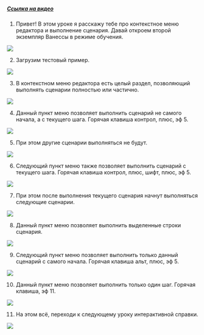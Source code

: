 ﻿##### [Ссылка на видео](https://youtu.be/Iute0RzZUfk)

001. Привет! В этом уроке я расскажу тебе про контекстное меню редактора и выполнение сценария. Давай откроем второй экземпляр Ванессы в режиме обучения.

![](https://vanessa-files.do.bit-erp.ru/Doc/1.2.040.1/MD/Глава13/images/000_КонтекстноеМенюРедактораВыполнениеСценария.png)

002. Загрузим тестовый пример.

![](https://vanessa-files.do.bit-erp.ru/Doc/1.2.040.1/MD/Глава13/images/004_КонтекстноеМенюРедактораВыполнениеСценария.png)

003. В контекстном меню редактора есть целый раздел, позволяющий выполнять сценарии полностью или частично.

![](https://vanessa-files.do.bit-erp.ru/Doc/1.2.040.1/MD/Глава13/images/011_КонтекстноеМенюРедактораВыполнениеСценария.png)

004. Данный пункт меню позволяет выполнить сценарий не самого начала, а с текущего шага. Горячая клавиша контрол, плюс, эф 5.

![](https://vanessa-files.do.bit-erp.ru/Doc/1.2.040.1/MD/Глава13/images/017_КонтекстноеМенюРедактораВыполнениеСценария.png)

005. При этом другие сценарии выполняться не будут.

![](https://vanessa-files.do.bit-erp.ru/Doc/1.2.040.1/MD/Глава13/images/020_КонтекстноеМенюРедактораВыполнениеСценария.png)

006. Следующий пункт меню также позволяет выполнить сценарий с текущего шага. Горячая клавиша контрол, плюс, шифт, плюс, эф 5.

![](https://vanessa-files.do.bit-erp.ru/Doc/1.2.040.1/MD/Глава13/images/024_КонтекстноеМенюРедактораВыполнениеСценария.png)

007. При этом после выполнения текущего сценария начнут выполняться следующие сценарии.

![](https://vanessa-files.do.bit-erp.ru/Doc/1.2.040.1/MD/Глава13/images/027_КонтекстноеМенюРедактораВыполнениеСценария.png)

008. Данный пункт меню позволяет выполнить выделенные строки сценария.

![](https://vanessa-files.do.bit-erp.ru/Doc/1.2.040.1/MD/Глава13/images/031_КонтекстноеМенюРедактораВыполнениеСценария.png)

009. Следующий пункт меню позволяет выполнить только данный сценарий с самого начала. Горячая клавиша альт, плюс, эф 5.

![](https://vanessa-files.do.bit-erp.ru/Doc/1.2.040.1/MD/Глава13/images/037_КонтекстноеМенюРедактораВыполнениеСценария.png)

010. Данный пункт меню позволяет выполнить только один шаг. Горячая клавиша, эф 11.

![](https://vanessa-files.do.bit-erp.ru/Doc/1.2.040.1/MD/Глава13/images/043_КонтекстноеМенюРедактораВыполнениеСценария.png)

011. На этом всё, переходи к следующему уроку интерактивной справки.

![](https://vanessa-files.do.bit-erp.ru/Doc/1.2.040.1/MD/Глава13/images/046_КонтекстноеМенюРедактораВыполнениеСценария.png)
